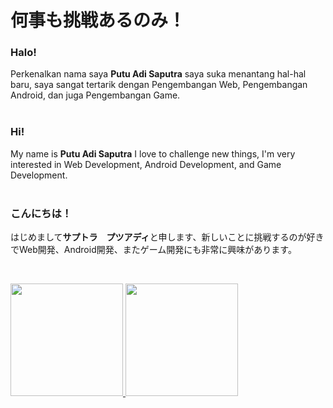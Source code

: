 # 何事も挑戦あるのみ！

### Halo!
Perkenalkan nama saya **Putu Adi Saputra** saya suka menantang hal-hal baru, saya sangat tertarik dengan Pengembangan Web, Pengembangan Android, dan juga Pengembangan Game. 
<br/>
<br/>

### Hi!
My name is **Putu Adi Saputra** I love to challenge new things, I'm very interested in Web Development, Android Development, and Game Development.
<br/>
<br/>

### こんにちは！
はじめまして**サプトラ　プツアディ**と申します、新しいことに挑戦するのが好きでWeb開発、Android開発、またゲーム開発にも非常に興味があります。

<br>

<p align="left">
<a href="https://github.com/ptadsa">
  <img height="180em" src="https://github-readme-stats-eight-theta.vercel.app/api?username=ptadsa&show_icons=true&theme=dark&include_all_commits=true&count_private=true"/>
  <img height="180em" src="https://github-readme-stats-eight-theta.vercel.app/api/top-langs/?username=ptadsa&layout=compact&langs_count=8&theme=dark"/>
</a>
</p>
